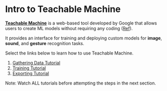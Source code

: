 # Intro to Teachable Machine

[**Teachable Machine**](https://teachablemachine.withgoogle.com/) is a web-based tool developed by Google that allows users to create ML models without requiring any coding ([Ref](https://ml4design.com/tutorials/teachable-machine-module/preparation/)). &#x20;

It provides an interface for training and deploying custom models for **image**, **sound**, and **gesture** recognition tasks. &#x20;

Select the links below to learn how to use Teachable Machine.

1. [Gathering Data Tutorial](https://www.youtube.com/watch?v=DFBbSTvtpy4\&ab\_channel=ExperimentswithGoogle)&#x20;
2. [Training Tutorial](https://www.youtube.com/watch?v=CO67EQ0ZWgA\&ab\_channel=ExperimentswithGoogle)&#x20;
3. [Exporting Tutorial](https://www.youtube.com/watch?v=n-zeeRLBgd0\&ab\_channel=ExperimentswithGoogle)&#x20;

Note: Watch ALL tutorials before attempting the steps in the next section.
